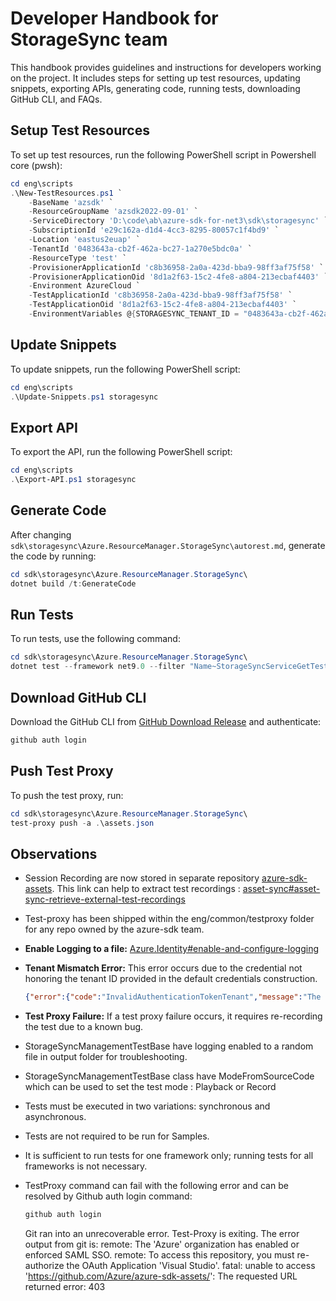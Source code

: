 
# Developer Handbook for StorageSync team

This handbook provides guidelines and instructions for developers working on the project. It includes steps for setting up test resources, updating snippets, exporting APIs, generating code, running tests, downloading GitHub CLI, and FAQs.

## Setup Test Resources

To set up test resources, run the following PowerShell script in Powershell core (pwsh):

```powershell
cd eng\scripts
.\New-TestResources.ps1 `
    -BaseName 'azsdk' `
    -ResourceGroupName 'azsdk2022-09-01' `
    -ServiceDirectory 'D:\code\ab\azure-sdk-for-net3\sdk\storagesync' `
    -SubscriptionId 'e29c162a-d1d4-4cc3-8295-80057c1f4bd9' `
    -Location 'eastus2euap' `
    -TenantId '0483643a-cb2f-462a-bc27-1a270e5bdc0a' `
    -ResourceType 'test' `
    -ProvisionerApplicationId 'c8b36958-2a0a-423d-bba9-98ff3af75f58' `
    -ProvisionerApplicationOid '8d1a2f63-15c2-4fe8-a804-213ecbaf4403' `
    -Environment AzureCloud `
    -TestApplicationId 'c8b36958-2a0a-423d-bba9-98ff3af75f58' `
    -TestApplicationOid '8d1a2f63-15c2-4fe8-a804-213ecbaf4403' `
    -EnvironmentVariables @{STORAGESYNC_TENANT_ID = "0483643a-cb2f-462a-bc27-1a270e5bdc0a" }
```

## Update Snippets

To update snippets, run the following PowerShell script:

```powershell
cd eng\scripts
.\Update-Snippets.ps1 storagesync
```

## Export API

To export the API, run the following PowerShell script:

```powershell
cd eng\scripts
.\Export-API.ps1 storagesync
```

## Generate Code

After changing `sdk\storagesync\Azure.ResourceManager.StorageSync\autorest.md`, generate the code by running:

```powershell
cd sdk\storagesync\Azure.ResourceManager.StorageSync\
dotnet build /t:GenerateCode
```

## Run Tests

To run tests, use the following command:

```powershell
cd sdk\storagesync\Azure.ResourceManager.StorageSync\
dotnet test --framework net9.0 --filter "Name~StorageSyncServiceGetTest"
```

## Download GitHub CLI

Download the GitHub CLI from [GitHub Download Release](https://github.com/cli/cli/releases/tag/v2.70.0) and authenticate:

```powershell
github auth login
```

## Push Test Proxy

To push the test proxy, run:

```powershell
cd sdk\storagesync\Azure.ResourceManager.StorageSync\
test-proxy push -a .\assets.json
```

## Observations

- Session Recording are now stored in separate repository [azure-sdk-assets](https://github.com/Azure/azure-sdk-assets). This link can help to extract test recordings : [asset-sync#asset-sync-retrieve-external-test-recordings](https://github.com/Azure/azure-sdk-tools/tree/main/tools/test-proxy/documentation/asset-sync#asset-sync-retrieve-external-test-recordings)

- Test-proxy has been shipped within the eng/common/testproxy folder for any repo owned by the azure-sdk team.

- **Enable Logging to a file:** [Azure.Identity#enable-and-configure-logging](https://github.com/Azure/azure-sdk-for-net/tree/main/sdk/identity/Azure.Identity#enable-and-configure-logging)

- **Tenant Mismatch Error:** This error occurs due to the credential not honoring the tenant ID provided in the default credentials construction. 

  ```json
  {"error":{"code":"InvalidAuthenticationTokenTenant","message":"The access token is from the wrong issuer 'https://sts.windows.net/72f988bf-86f1-41af-91ab-2d7cd011db47/'. It must match the tenant 'https://sts.windows.net/0483643a-cb2f-462a-bc27-1a270e5bdc0a/' associated with this subscription. Please use the authority (URL) 'https://login.windows.net/0483643a-cb2f-462a-bc27-1a270e5bdc0a' to get the token. Note, if the subscription is transferred to another tenant there is no impact to the services, but information about new tenant could take time to propagate (up to an hour). If you just transferred your subscription and see this error message, please try back later."}} Azure.RequestFailedException HResult=0x80131500
  ```

- **Test Proxy Failure:** If a test proxy failure occurs, it requires re-recording the test due to a known bug.

- StorageSyncManagementTestBase have logging enabled to a random file in output folder for troubleshooting.

- StorageSyncManagementTestBase class have ModeFromSourceCode which can be used to set the test mode : Playback or Record

- Tests must be executed in two variations: synchronous and asynchronous.

- Tests are not required to be run for Samples.

- It is sufficient to run tests for one framework only; running tests for all frameworks is not necessary.

- TestProxy command can fail with the following error and can be resolved by Github auth login command:
   
   ```powershell
   github auth login
   ```
  Git ran into an unrecoverable error. Test-Proxy is exiting. The error output from git is: remote: The 'Azure' organization has enabled or enforced SAML SSO. remote: To access this repository, you must re-authorize the OAuth Application 'Visual Studio'. fatal: unable to access 'https://github.com/Azure/azure-sdk-assets/': The requested URL returned error: 403
